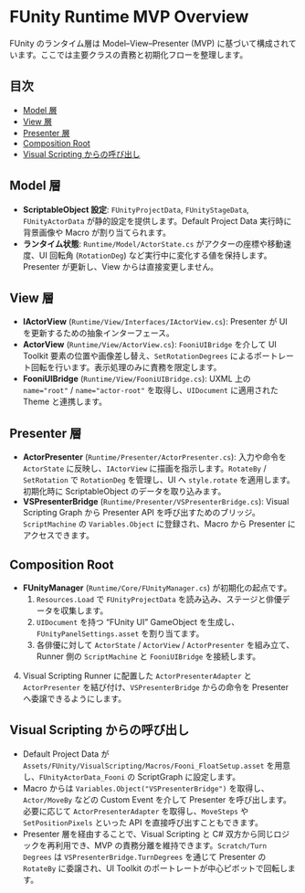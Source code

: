 # FUnity Runtime MVP Overview

FUnity のランタイム層は Model–View–Presenter (MVP) に基づいて構成されています。ここでは主要クラスの責務と初期化フローを整理します。

## 目次
- [Model 層](#model-層)
- [View 層](#view-層)
- [Presenter 層](#presenter-層)
- [Composition Root](#composition-root)
- [Visual Scripting からの呼び出し](#visual-scripting-からの呼び出し)

## Model 層
- **ScriptableObject 設定**: `FUnityProjectData`, `FUnityStageData`, `FUnityActorData` が静的設定を提供します。Default Project Data 実行時に背景画像や Macro が割り当てられます。
- **ランタイム状態**: `Runtime/Model/ActorState.cs` がアクターの座標や移動速度、UI 回転角 (`RotationDeg`) など実行中に変化する値を保持します。Presenter が更新し、View からは直接変更しません。

## View 層
- **IActorView** (`Runtime/View/Interfaces/IActorView.cs`): Presenter が UI を更新するための抽象インターフェース。
- **ActorView** (`Runtime/View/ActorView.cs`): `FooniUIBridge` を介して UI Toolkit 要素の位置や画像差し替え、`SetRotationDegrees` によるポートレート回転を行います。表示処理のみに責務を限定します。
- **FooniUIBridge** (`Runtime/View/FooniUIBridge.cs`): UXML 上の `name="root"` / `name="actor-root"` を取得し、`UIDocument` に適用された Theme と連携します。

## Presenter 層
- **ActorPresenter** (`Runtime/Presenter/ActorPresenter.cs`): 入力や命令を `ActorState` に反映し、`IActorView` に描画を指示します。`RotateBy` / `SetRotation` で `RotationDeg` を管理し、UI へ `style.rotate` を適用します。初期化時に ScriptableObject のデータを取り込みます。
- **VSPresenterBridge** (`Runtime/Presenter/VSPresenterBridge.cs`): Visual Scripting Graph から Presenter API を呼び出すためのブリッジ。`ScriptMachine` の `Variables.Object` に登録され、Macro から Presenter にアクセスできます。

## Composition Root
- **FUnityManager** (`Runtime/Core/FUnityManager.cs`) が初期化の起点です。
  1. `Resources.Load` で `FUnityProjectData` を読み込み、ステージと俳優データを収集します。
  2. `UIDocument` を持つ “FUnity UI” GameObject を生成し、`FUnityPanelSettings.asset` を割り当てます。
  3. 各俳優に対して `ActorState` / `ActorView` / `ActorPresenter` を組み立て、Runner 側の `ScriptMachine` と `FooniUIBridge` を接続します。
4. Visual Scripting Runner に配置した `ActorPresenterAdapter` と `ActorPresenter` を結び付け、`VSPresenterBridge` からの命令を Presenter へ委譲できるようにします。

## Visual Scripting からの呼び出し
- Default Project Data が `Assets/FUnity/VisualScripting/Macros/Fooni_FloatSetup.asset` を用意し、`FUnityActorData_Fooni` の ScriptGraph に設定します。
- Macro からは `Variables.Object("VSPresenterBridge")` を取得し、`Actor/MoveBy` などの Custom Event を介して Presenter を呼び出します。必要に応じて `ActorPresenterAdapter` を取得し、`MoveSteps` や `SetPositionPixels` といった API を直接呼び出すこともできます。
- Presenter 層を経由することで、Visual Scripting と C# 双方から同じロジックを再利用でき、MVP の責務分離を維持できます。`Scratch/Turn Degrees` は `VSPresenterBridge.TurnDegrees` を通じて Presenter の `RotateBy` に委譲され、UI Toolkit のポートレートが中心ピボットで回転します。
